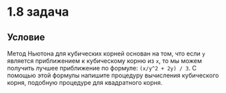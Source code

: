 # 1.8 задача

## Условие

Метод Ньютона для кубических корней основан на том, что если `y` является приближением к кубическому корню из `x`, то мы можем получить лучшее приближение по формуле: `(x/y^2 + 2y) / 3`. С помощью этой формулы напишите процедуру вычисления кубического корня, подобную процедуре для квадратного корня.
